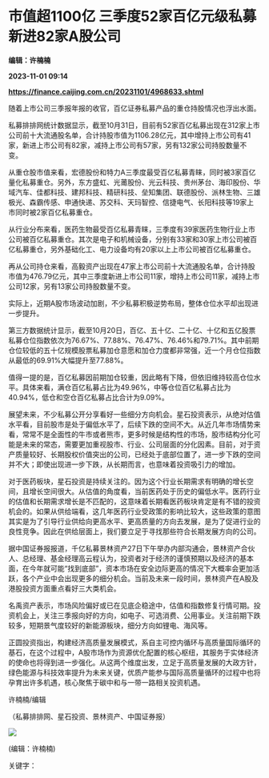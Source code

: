 # 市值超1100亿 三季度52家百亿元级私募新进82家A股公司
**编辑：许楠楠**

**2023-11-01 09:14**

**https://finance.caijing.com.cn/20231101/4968633.shtml**

随着上市公司三季报年报的收官，百亿证券私募产品的重仓持股情况也浮出水面。

私募排排网统计数据显示，截至10月31日，目前有52家百亿私募出现在312家上市公司前十大流通股名单，合计持股市值为1106.28亿元，其中增持上市公司有41家，新进上市公司有82家，减持上市公司有57家，另有132家公司持股数量不变。

从重仓股市值来看，宏德股份和特力A三季度最受百亿私募青睐，同时被3家百亿量化私募重仓。另外，东方盛虹、光莆股份、光云科技、贵州茅台、海印股份、华域汽车、佳都科技、建邦科技、精研科技、垒知集团、联德股份、派林生物、三雄极光、森霸传感、申通快递、苏交科、天玛智控、信捷电气、长阳科技等19家上市同时被2家百亿私募重仓。

从行业分布来看，医药生物最受百亿私募青睐，三季度有39家医药生物行业上市公司被百亿私募重仓。其次是电子和机械设备，分别有33家和30家上市公司被百亿私募重仓，另外基础化工、电力设备均有20家以上上市公司被百亿私募重仓。

再从公司持仓来看，高毅资产出现在47家上市公司前十大流通股名单，合计持股市值为476.79亿元，其中三季度新进上市公司11家，增持上市公司11家，减持上市公司12家，另有13家公司持股数量不变。

实际上，近期A股市场波动加剧，不少私募积极逆势布局，整体仓位水平却出现进一步提升。

第三方数据统计显示，截至10月20日，百亿、五十亿、二十亿、十亿和五亿股票私募仓位指数依次为76.67%、77.88%、76.47%、76.46%和79.71%。其中前期仓位较低的五十亿规模股票私募加仓意愿和加仓力度都非常强，近一个月仓位指数从最低的69.91%大幅提升至77.88%。

值得一提的是，百亿私募因前期加仓较重，因此略有下降，但依旧维持较高仓位水平。具体来看，满仓百亿私募占比为49.96%，中等仓位百亿私募占比为40.94%，低仓和空仓百亿私募占比合计为9.09%。

展望未来，不少私募公开分享看好一些细分方向机会。星石投资表示，从绝对估值水平看，目前股市是处于偏低水平了，后续下跌的空间不大。从近几年市场情势来看，常常不是全面性的牛市或者熊市，更多时候是结构性的市场，股市结构分化可能是未来的常态，需要更加重视股市、行业、公司层面的分化因素。目前，对于资产质量较好、长期股权价值突出的公司，已经处于底部位置了，进一步下跌的空间并不大；即使出现进一步下跌，从长期而言，也意味着投资吸引力的增加。

对于医药板块，星石投资是持续关注的。因为这个行业长期需求有明确的增长空间，且增长空间很大。从估值的角度看，当前医药处于历史的偏低水平。医药行业的估值和长期需求增长是不匹配的，这意味着长期看医药板块肯定是有不错的投资机会的。如果从供给端看，这几年医药行业受政策的影响比较大，这些政策的意图其实是为了引导行业供给向更高水平、更高质量的方向去发展，是为了促进行业的良性竞争。因此在供给层面上，我们要立足于寻找那些符合长期发展方向的公司。

据中国证券报报道，千亿私募景林资产27日下午举办内部沟通会，景林资产合伙人、总经理、基金经理高云程认为，投资者对于经济的谨慎预期以及经济的基本面，在今年就可能“找到底部”，资本市场在安全边际更高的情况下大概率会更加活跃，各个产业中会出现更多的细分机会。当前及未来一段时间，景林资产在A股及港股投资方面重点看好三大类机会。

名禹资产表示，市场风险偏好或已在见底企稳途中，估值和指数修复行情可期。投资机会上，关注三季报向好的方向，如电子、可选消费、公用事业。关注前期下跌较多，短期景气度较好的新能源板块，细分方向如锂电、海风等。

正圆投资指出，构建经济高质量发展模式，系自主可控内循环与高质量国际循环的基石，在这个过程中，A股市场作为资源优化配置的核心枢纽，其服务于实体经济的使命也将得到进一步强化。从这两个维度出发，立足于高质量发展的大政方针，绿色能源与科技效率提升为未来关键，优质产能参与国际高质量循环的过程中也将孕育出许多机遇，核心聚焦于碳中和与一带一路相关投资机遇。

许楠楠/编辑

（私募排排网、星石投资、景林资产、中国证券报）

![](https://tx1.cdn.caijing.com.cn/2014-03-27/114048455.jpg)

(编辑：许楠楠)

关键字：